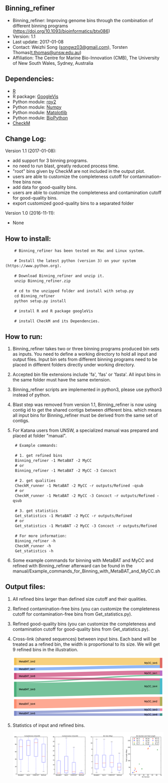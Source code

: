 Binning_refiner
---

+ Binning_refiner: Improving genome bins through the combination of different binning programs (https://doi.org/10.1093/bioinformatics/btx086)
+ Version: 1.1
+ Last update: 2017-01-08
+ Contact: Weizhi Song (songwz03@gmail.com), Torsten Thomas(t.thomas@unsw.edu.au)
+ Affiliation: The Centre for Marine Bio-Innovation (CMB), The University of New South Wales, Sydney, Australia

Dependencies:
---

+ [R](https://www.r-project.org)
+ R package: [GoogleVis](https://github.com/mages/googleVis#googlevis)
+ Python module: [rpy2](http://rpy2.bitbucket.org)
+ Python module: [Numpy](http://www.numpy.org)
+ Python module: [Matplotlib](http://matplotlib.org)
+ Python module: [BioPython](https://github.com/biopython/biopython.github.io/)
+ [CheckM](http://ecogenomics.github.io/CheckM/)

Change Log:
---
Version 1.1 (2017-01-08):
+ add support for 3 binning programs.
+ no need to run blast, greatly reduced process time.
+ "root" bins given by CheckM are not included in the output plot.
+ users are able to customize the completeness cutoff for contamination-free bins now.
+ add data for good-quality bins.
+ users are able to customize the completeness and contamination cutoff for good-quality bins.
+ export customized good-quality bins to a separated folder

Version 1.0 (2016-11-11):
+ None

How to install:
---
        # Binning_refiner has been tested on Mac and Linux system.

        # Install the latest python (version 3) on your system (https://www.python.org).

        # Download Binning_refiner and unzip it.
        unzip Binning_refiner.zip

        # cd to the unzipped folder and install with setup.py
        cd Binning_refiner
        python setup.py install

        # install R and R package googleVis

        # install CheckM and its Dependencies.

How to run:
---

1. Binning_refiner takes two or three binning programs produced bin sets as inputs. You need to define a working directory to
hold all input and output files. Input bin sets from different binning programs need to be placed in different folders
directly under working directory.

1. Accepted bin file extensions include 'fa', 'fas' or 'fasta'. All input bins in the same folder must have the same extension.

1. Binning_refiner scripts are implemented in python3, please use python3 instead of python.

1. Blast step was removed from version 1.1, Binning_refiner is now using contig id to get the shared contigs between
different bins. which means all input bins for Binning_refiner must be derived from the same set of contigs.

1. For Katana users from UNSW, a specialized manual was prepared and placed at folder "manual".


        # Example commands:

        # 1. get refined bins
        Binning_refiner -1 MetaBAT -2 MyCC
        # or
        Binning_refiner -1 MetaBAT -2 MyCC -3 Concoct

        # 2. get qualities
        CheckM_runner -1 MetaBAT -2 MyCC -r outputs/Refined -qsub
        # or
        CheckM_runner -1 MetaBAT -2 MyCC -3 Concoct -r outputs/Refined -qsub

        # 3. get statistics
        Get_statistics -1 MetaBAT -2 MyCC -r outputs/Refined
        # or
        Get_statistics -1 MetaBAT -2 MyCC -3 Concoct -r outputs/Refined

        # For more information:
        Binning_refiner -h
        CheckM_runner -h
        Get_statistics -h

1. Some example commands for binning with MetaBAT and MyCC and refined with Binning_refiner afterward can be found in the manual/Example_commands_for_Binning_with_MetaBAT_and_MyCC.sh

Output files:
---

1. All refined bins larger than defined size cutoff and their qualities.

1. Refined contamination-free bins (you can customize the completeness cutoff for contamination-free bins from Get_statistics.py).

1. Refined good-quality bins (you can customize the completeness and contamination cutoff for good-quality bins from Get_statistics.py).

1. Cross-link (shared sequences) between input bins. Each band will be treated as a refined bin, the width is proportional to its size. We will get 9 refined bins in the illustration.

    ![Sankey_plot](images/sankey_plot.jpg)

1. Statistics of input and refined bins.

    ![Statistics](images/statistics.png)
